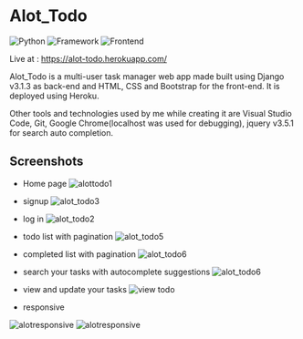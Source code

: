 # Alot_Todo

![Python](https://img.shields.io/badge/Python-3.8-blueviolet)
![Framework](https://img.shields.io/badge/Framework-Django-red)
![Frontend](https://img.shields.io/badge/Frontend-HTML/CSS-green)

Live at : https://alot-todo.herokuapp.com/

Alot_Todo is a multi-user task manager web app made built using Django v3.1.3 as back-end and HTML, CSS and Bootstrap for the front-end. It is deployed using Heroku.

Other tools and technologies used by me while creating it are Visual Studio Code, Git, Google Chrome(localhost was used for debugging), jquery v3.5.1 for search auto completion.

## Screenshots

- Home page
![alottodo1](https://user-images.githubusercontent.com/56286288/99907103-e4fd7d80-2d00-11eb-9b5a-51fdec05c46a.png)

- signup
![alot_todo3](https://user-images.githubusercontent.com/56286288/99907261-e0859480-2d01-11eb-826c-2c740e1edad7.png)

- log in
![alot_todo2](https://user-images.githubusercontent.com/56286288/99907262-e1b6c180-2d01-11eb-85d2-8f8c6c7e8919.png)

- todo list with pagination
![alot_todo5](https://user-images.githubusercontent.com/56286288/99907442-cd26f900-2d02-11eb-9ce3-b6f228b64819.png)

- completed list with pagination
![alot_todo6](https://user-images.githubusercontent.com/56286288/99907770-c39e9080-2d04-11eb-85c5-fc5fd97d419b.png)

- search your tasks with autocomplete suggestions
![alot_todo6](https://user-images.githubusercontent.com/56286288/99907937-a0281580-2d05-11eb-928d-61fc7ead7bf1.png)

- view and update your tasks
![view todo](https://user-images.githubusercontent.com/56286288/99908118-b84c6480-2d06-11eb-8a6e-fb1b020ca6dd.png)

- responsive

![alotresponsive](https://user-images.githubusercontent.com/56286288/99908578-7a9d0b00-2d09-11eb-9d3c-dd8ae2ff8b6d.png)
![alotresponsive](https://user-images.githubusercontent.com/56286288/99908579-7bce3800-2d09-11eb-8feb-1b3ae8b9b937.png)
